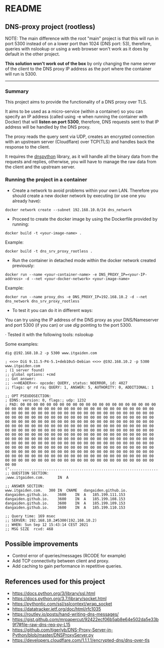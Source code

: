 # README 

## DNS-proxy project (rootless)

NOTE: The main difference with the root "main" project is that this will run in port 5300 instead of on a lower port than 1024 (DNS port: 53), therefore, queries with nslookup or using a web browser won't work as it does by default in the other project.

**This solution won't work out of the box** by only changing the name server of the client to the DNS proxy IP address as the port where the container will run is 5300.

---

### Summary

This project aims to provide the functionality of a DNS proxy over TLS.

It aims to be used as a micro-service (within a container) so you can specify an IP address (called using -e when running the container with Docker) that will **listen on port 5300**, therefore, DNS requests sent to that IP address will be handled by the DNS proxy.

The proxy reads the query sent via UDP, creates an encrypted connection with an upstream server (Cloudflare) over TCP(TLS) and handles back the response to the client.

It requires the [dnspython](https://www.dnspython.org/) library, as it will handle all the binary data from the requests and replies, otherwise, you will have to manage the raw data from the client and the upstream server.


### Running the project in a container

- Create a network to avoid problems within your own LAN. Therefore
you should create a new docker network by executing (or use one you already have):

```
docker network create --subnet 192.168.10.0/24 dns_network
```

- Proceed to create the docker image by using the Dockerfile provided by running:
```
docker build -t <your-image-name> .
```
Example:
```
docker build -t dns_srv_proxy_rootless .
```

- Run the container in detached mode within the docker network created previously:

```
docker run --name <your-container-name> -e DNS_PROXY_IP=<your-IP-address> -d --net <your-docker-network> <your-image-name>
```

Example:
```
docker run --name proxy_dns -e DNS_PROXY_IP=192.168.10.2 -d --net dns_network dns_srv_proxy_rootless
```

- To test it you can do it in different ways:

You can try using the IP address of the DNS proxy as your DNS/Nameserver and port 5300 (if you can) or use *dig* pointing to the port 5300.

· Tested it with the following tools: nslookup

Some examples:

``` # Using dig
dig @192.168.10.2 -p 5300 www.itgaiden.com

; <<>> DiG 9.11.5-P4-5.1+deb10u5-Debian <<>> @192.168.10.2 -p 5300 www.itgaiden.com
; (1 server found)
;; global options: +cmd
;; Got answer:
;; ->>HEADER<<- opcode: QUERY, status: NOERROR, id: 4027
;; flags: qr rd ra; QUERY: 1, ANSWER: 5, AUTHORITY: 0, ADDITIONAL: 1

;; OPT PSEUDOSECTION:
; EDNS: version: 0, flags:; udp: 1232
; PAD: 00 00 00 00 00 00 00 00 00 00 00 00 00 00 00 00 00 00 00 00 00 00 00 00 00 00 00 00 00 00 00 00 00 00 00 00 00 00 00 00 00 00 00 00 00 00 00 00 00 00 00 00 00 00 00 00 00 00 00 00 00 00 00 00 00 00 00 00 00 00 00 00 00 00 00 00 00 00 00 00 00 00 00 00 00 00 00 00 00 00 00 00 00 00 00 00 00 00 00 00 00 00 00 00 00 00 00 00 00 00 00 00 00 00 00 00 00 00 00 00 00 00 00 00 00 00 00 00 00 00 00 00 00 00 00 00 00 00 00 00 00 00 00 00 00 00 00 00 00 00 00 00 00 00 00 00 00 00 00 00 00 00 00 00 00 00 00 00 00 00 00 00 00 00 00 00 00 00 00 00 00 00 00 00 00 00 00 00 00 00 00 00 00 00 00 00 00 00 00 00 00 00 00 00 00 00 00 00 00 00 00 00 00 00 00 00 00 00 00 00 00 00 00 00 00 00 00 00 00 00 00 00 00 00 00 00 00 00 00 00 00 00 00 00 00 00 00 00 00 00 00 00 00 00 00 00 00 00 00 00 00 00 00 00 00 00 00 00 00 00 00 00 00 00 00 00 00 00 00 00 00 00 00 00 00 00 00 00 00 00 00 00 00 00 00 00 00 00 00 00 00 00 00 00 00 00 00 00 00 00 00 00 00 00 00 00 00 00 00 00 00 00 ("..................................................................................................................................................................................................................................................................................................................................")
;; QUESTION SECTION:
;www.itgaiden.com.		IN	A

;; ANSWER SECTION:
www.itgaiden.com.	300	IN	CNAME	dangaiden.github.io.
dangaiden.github.io.	3600	IN	A	185.199.111.153
dangaiden.github.io.	3600	IN	A	185.199.108.153
dangaiden.github.io.	3600	IN	A	185.199.109.153
dangaiden.github.io.	3600	IN	A	185.199.110.153

;; Query time: 169 msec
;; SERVER: 192.168.10.2#5300(192.168.10.2)
;; WHEN: Sun Sep 12 15:43:14 CEST 2021
;; MSG SIZE  rcvd: 468
```

## Possible improvements

- Control error of queries/messages (RCODE for example)
- Add TCP connectivity between client and proxy.
- Add caching to gain performance in repetitive queries.

## References used for this project

- https://docs.python.org/3/library/ssl.html
- https://docs.python.org/3.7/library/socket.html
- https://pythontic.com/ssl/sslcontext/wrap_socket
- https://datatracker.ietf.org/doc/html/rfc1035
- https://routley.io/posts/hand-writing-dns-messages/
- https://gist.github.com/mrpapercut/92422ecf06b5ab8e64e502da5e33b9f7#file-raw-dns-req-py-L15
- https://github.com/tigerlyb/DNS-Proxy-Server-in-Python/blob/master/DNSProxyServer.py
- https://developers.cloudflare.com/1.1.1.1/encrypted-dns/dns-over-tls